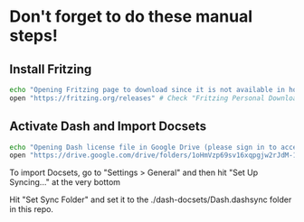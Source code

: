 # Don't forget to do these manual steps!

## Install Fritzing

```bash
echo "Opening Fritzing page to download since it is not available in homebrew or the app store..."
open "https://fritzing.org/releases" # Check "Fritzing Personal Download link" in lastpass
```

## Activate Dash and Import Docsets

```bash
echo "Opening Dash license file in Google Drive (please sign in to access)"
open "https://drive.google.com/drive/folders/1oHmVzp69sv16xqpgjw2rJdM-1N1RIoEz?usp=drive_link" # Link to Dash
```

To import Docsets, go to "Settings > General" and then hit "Set Up Syncing..." at the very bottom

Hit "Set Sync Folder" and set it to the ./dash-docsets/Dash.dashsync folder in this repo.
